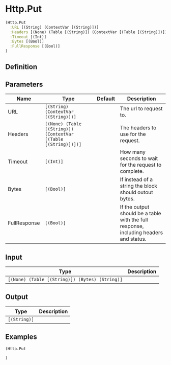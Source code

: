 # Http.Put

```clojure
(Http.Put
  :URL [(String) (ContextVar [(String)])]
  :Headers [(None) (Table [(String)]) (ContextVar [(Table [(String)])])]
  :Timeout [(Int)]
  :Bytes [(Bool)]
  :FullResponse [(Bool)]
)
```

## Definition


## Parameters
| Name | Type | Default | Description |
|------|------|---------|-------------|
| URL | `[(String) (ContextVar [(String)])]` |  | The url to request to. |
| Headers | `[(None) (Table [(String)]) (ContextVar [(Table [(String)])])]` |  | The headers to use for the request. |
| Timeout | `[(Int)]` |  | How many seconds to wait for the request to complete. |
| Bytes | `[(Bool)]` |  | If instead of a string the block should outout bytes. |
| FullResponse | `[(Bool)]` |  | If the output should be a table with the full response, including headers and status. |


## Input
| Type | Description |
|------|-------------|
| `[(None) (Table [(String)]) (Bytes) (String)]` |  |


## Output
| Type | Description |
|------|-------------|
| `[(String)]` |  |


## Examples

```clojure
(Http.Put

)
```
